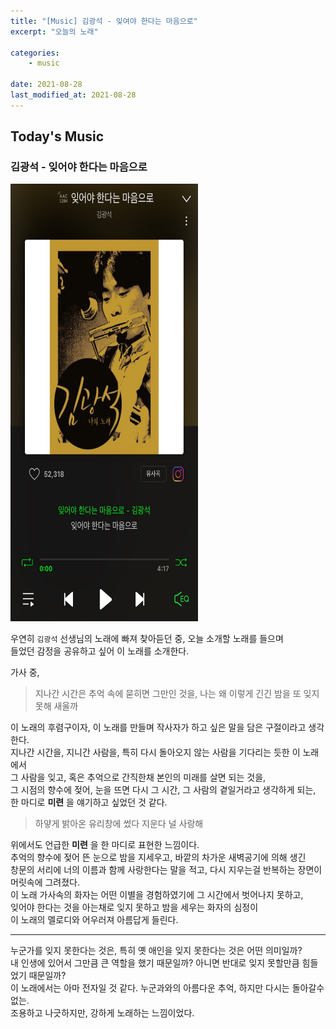 ```yaml
---
title: "[Music] 김광석 - 잊여야 한다는 마음으로"
excerpt: "오늘의 노래"

categories:
    - music

date: 2021-08-28
last_modified_at: 2021-08-28
---
```


## Today's Music

### 김광석 - 잊어야 한다는 마음으로

<img src="/assets/images/21-08-28/210828.jpg" width = "300" height = "700">

우연히 `김광석` 선생님의 노래에 빠져 찾아듣던 중, 오늘 소개할 노래를 들으며<br>
들었던 감정을 공유하고 싶어 이 노래를 소개한다.<br>

가사 중,

> 지나간 시간은 추억 속에 묻히면 그만인 것을, 나는 왜 이렇게 긴긴 밤을 또 잊지 못해 새울까

이 노래의 후렴구이자, 이 노래를 만들며 작사자가 하고 싶은 말을 담은 구절이라고 생각한다.<br>
지나간 시간을, 지니간 사람을, 특히 다시 돌아오지 않는 사람을 기다리는 듯한 이 노래에서<br>
그 사람을 잊고, 혹은 추억으로 간직한채 본인의 미래를 살면 되는 것을,<br>
그 시점의 향수에 젖어, 눈을 뜨면 다시 그 시간, 그 사람의 곁일거라고 생각하게 되는,<br>
한 마디로 **미련** 을 얘기하고 싶었던 것 같다.

> 하얗게 밝아온 유리창에 썼다 지운다 널 사랑해

위에서도 언급한 **미련** 을 한 마디로 표현한 느낌이다.<br>
추억의 향수에 젖어 뜬 눈으로 밤을 지세우고, 바깥의 차가운 새벽공기에 의해 생긴<br>
창문의 서리에 너의 이름과 함께 사랑한다는 말을 적고, 다시 지우는걸 반복하는 장면이 머릿속에 그려졌다.<br>
이 노래 가사속의 화자는 어떤 이별을 경험하였기에 그 시간에서 벗어나지 못하고,<br>
잊어야 한다는 것을 아는채로 잊지 못하고 밤을 세우는 화자의 심정이<br>
이 노래의 멜로디와 어우러져 아름답게 들린다.

---

누군가를 잊지 못한다는 것은, 특히 옛 애인을 잊지 못한다는 것은 어떤 의미일까?<br>
내 인생에 있어서 그만큼 큰 역할을 했기 때문일까? 아니면 반대로 잊지 못할만큼 힘들었기 때문일까?<br>
이 노래에서는 아마 전자일 것 같다. 누군과와의 아름다운 추억, 하지만 다시는 돌아갈수 없는.<br>
조용하고 나긋하지만, 강하게 노래하는 느낌이었다.